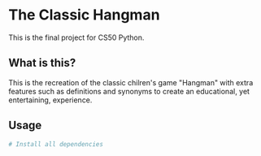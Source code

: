 # The Classic Hangman
This is the final project for CS50 Python.
## What is this?
This is the recreation of the classic chilren's game "Hangman" with extra features such as definitions and synonyms to create an educational, yet entertaining, experience.
## Usage
```bash
# Install all dependencies